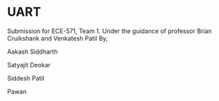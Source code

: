 # UART
Submission for ECE-571, Team 1.
Under the guidance of professor Brian Cruikshank and Venkatesh Patil
By,

Aakash Siddharth

Satyajit Deokar

Siddesh Patil 

Pawan

